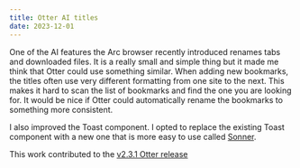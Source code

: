 ```yaml
---
title: Otter AI titles
date: 2023-12-01
---
```


One of the AI features the Arc browser recently introduced renames tabs and downloaded files. It is a really small and simple thing but it made me think that Otter could use something similar. When adding new bookmarks, the titles often use very different formatting from one site to the next. This makes it hard to scan the list of bookmarks and find the one you are looking for. It would be nice if Otter could automatically rename the bookmarks to something more consistent.

I also improved the Toast component. I opted to replace the existing Toast component with a new one that is more easy to use called [Sonner](https://sonner.emilkowal.ski/).

This work contributed to the [v2.3.1 Otter release](https://github.com/mrmartineau/Otter/releases/tag/v2.3.1)
